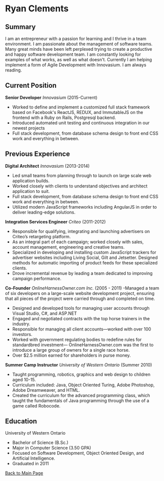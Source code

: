 # Ryan Clements

## Summary
I am an entrepreneur with a passion for learning and I thrive in a team environment. I am passionate about the management of software teams. Many great minds have been left perplexed trying to create a productive and happy software development team. I am constantly looking for examples of what works, as well as what doesn't. Currently I am helping implement a form of Agile Development with Innovasium. I am always reading.

## Current Position

**Senior Developer** *Innovasium* (2015-Current)
- Worked to define and implement a customized full stack framework based on Facebook's ReactJS, REDUX, and ImmutableJS on the frontend with a Ruby on Rails, Postgresql backend.
- Introduced automated unit testing and continuous integration in our newest projects
- Full stack development, from database schema design to front end CSS work and everything in between.

## Previous Experience

**Digital Architect** *Innovasium* (2013-2014)
- Led small teams from planning through to launch on large scale web application builds. 
- Worked closely with clients to understand objectives and architect application to suit.
- Full stack development, from database schema design to front end CSS work and everything in between.
- Utilized modern JavaScript frameworks including AngularJS in order to deliver leading-edge solutions.

**Integration Services Engineer** *Criteo* (2011-2012)
- Responsible for qualifying, integrating and launching advertisers on Criteo’s retargeting platform.
- As an integral part of each campaign; worked closely with sales, account management, engineering and creative teams.
- Specialized in developing and installing custom JavaScript trackers for advertiser websites including Living Social, Gilt and Jetsetter. Designed methods for automatic importing of product feeds for these specialized clients. 
- Drove incremental revenue by leading a team dedicated to improving campaign performance. 

**Co-Founder** *OnlineHarnessOwner.com Inc.* (2005 - 2011)
 -Managed a team of six developers on a large-scale website development project, ensuring that all pieces of the project were carried through and completed on time.
- Designed and developed tools for managing user accounts through Visual Studio, C#, and ASP.NET
- Engaged and negotiated contracts with the top horse trainers in the industry.
- Responsible for managing all client accounts—worked with over 100 investors.
- Worked with government regulating bodies to redefine rules for standardbred investment— OnlineHarnessOwner.com was the first to introduce a large group of owners for a single race horse.
- Over $2.5 million earned for shareholders in purse money.

**Summer Camp Instructor** *University of Western Ontario* (Summer 2010)
- Taught programming, robotics, graphics and web design to children aged 10-15.
- Curriculum included: Java, Object Oriented Turing, Adobe Photoshop, Adobe Dreamweaver, and HTML.
- Created the curriculum for the advanced programming class, which taught the fundamentals of Java programming through the use of a game called Robocode.

## Education
University of Western Ontario
- Bachelor of Science (B.Sc.) 
- Major in Computer Science (3.50 GPA)
- Focused on Software Development, Object Oriented Design, and Artificial Intelligence.
- Graduated in 2011

[Back to Main Page](README.md)
